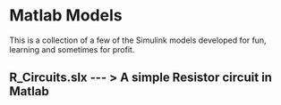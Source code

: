 # Matlab Models
This is a collection of a few of the Simulink models developed for fun, learning and sometimes for profit.
## R_Circuits.slx --- > A simple Resistor circuit in Matlab
